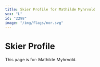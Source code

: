 ```yaml
---
title: Skier Profile for Mathilde Myhrvold
sex: "L"
id: "2298"
image: "/img/flags/nor.svg" 
---
```


# Skier Profile

This page is for: Mathilde Myhrvold.
    